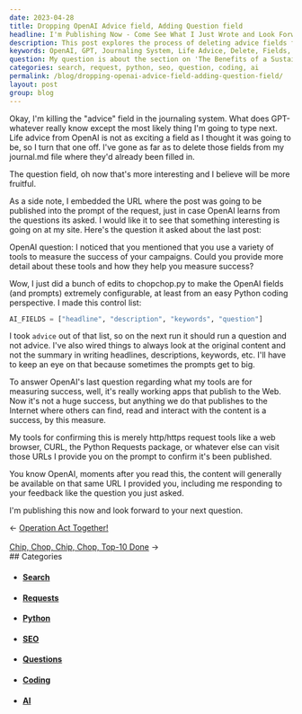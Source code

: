 ```yaml
---
date: 2023-04-28
title: Dropping OpenAI Advice field, Adding Question field
headline: I'm Publishing Now - Come See What I Just Wrote and Look Forward to OpenAI's Next Question!
description: This post explores the process of deleting advice fields from a journaling system and replacing them with more interesting questions. It also details how OpenAI's feedback is used to measure success with tools such as web browsers, CURL, and the Python Requests package. The post will be available soon at the provided URL.
keywords: OpenAI, GPT, Journaling System, Life Advice, Delete, Fields, md File, Interesting, Fruitful, Embedded, URL, Question, Prompt, Request, Configurable, Python, Coding, Control List, Headline, Description, Keywords, Measure Success, Tools, Working Apps, Web, Browser, CURL, Requests, Package, HTTP, HTTPS, URL, Feedback, Content, Publishing, Site Categories, Tags, Search
question: My question is about the section on 'The Benefits of a Sustainable Lifestyle'. What are the most important benefits of living sustainably?
categories: search, request, python, seo, question, coding, ai
permalink: /blog/dropping-openai-advice-field-adding-question-field/
layout: post
group: blog
---
```



Okay, I'm killing the "advice" field in the journaling system. What does
GPT-whatever really know except the most likely thing I'm going to type next.
Life advice from OpenAI is not as exciting a field as I thought it was going to
be, so I turn that one off. I've gone as far as to delete those fields from my
journal.md file where they'd already been filled in.

The question field, oh now that's more interesting and I believe will be more
fruitful.

As a side note, I embedded the URL where the post was going to be published
into the prompt of the request, just in case OpenAI learns from the questions
its asked. I would like it to see that something interesting is going on at my
site. Here's the question it asked about the last post:

OpenAI question: I noticed that you mentioned that you use a variety of tools
to measure the success of your campaigns. Could you provide more detail about
these tools and how they help you measure success?

Wow, I just did a bunch of edits to chopchop.py to make the OpenAI fields (and
prompts) extremely configurable, at least from an easy Python coding
perspective. I made this control list:

```python
AI_FIELDS = ["headline", "description", "keywords", "question"]
```

I took `advice` out of that list, so on the next run it should run a question
and not advice. I've also wired things to always look at the original content
and not the summary in writing headlines, descriptions, keywords, etc. I'll
have to keep an eye on that because sometimes the prompts get to big.

To answer OpenAI's last question regarding what my tools are for measuring
success, well, it's really working apps that publish to the Web. Now it's not a
huge success, but anything we do that publishes to the Internet where others
can find, read and interact with the content is a success, by this measure.

My tools for confirming this is merely http/https request tools like a web
browser, CURL, the Python Requests package, or whatever else can visit those
URLs I provide you on the prompt to confirm it's been published.

You know OpenAI, moments after you read this, the content will generally be
available on that same URL I provided you, including me responding to your
feedback like the question you just asked.

I'm publishing this now and look forward to your next question.


<div class="arrow-links"><div class="post-nav-prev"><span class="arrow">&larr;&nbsp;</span><a href="/blog/operation-act-together/">Operation Act Together!</a></div> &nbsp; <div class="post-nav-next"><a href="/blog/chip-chop-chip-chop-top-10-done/">Chip, Chop, Chip, Chop, Top-10 Done</a><span class="arrow">&nbsp;&rarr;</span></div></div>
## Categories

<ul>
<li><h4><a href='/search/'>Search</a></h4></li>
<li><h4><a href='/request/'>Requests</a></h4></li>
<li><h4><a href='/python/'>Python</a></h4></li>
<li><h4><a href='/seo/'>SEO</a></h4></li>
<li><h4><a href='/question/'>Questions</a></h4></li>
<li><h4><a href='/coding/'>Coding</a></h4></li>
<li><h4><a href='/ai/'>AI</a></h4></li></ul>